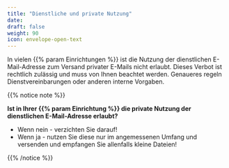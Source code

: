 ```yaml
---
title: "Dienstliche und private Nutzung"
date: 
draft: false
weight: 90
icon: envelope-open-text
---
```


In vielen {{% param Einrichtungen %}}  ist die Nutzung der dienstlichen E-Mail-Adresse zum Versand privater E-Mails nicht erlaubt. Dieses Verbot ist rechtlich zulässig und muss von Ihnen beachtet werden. Genaueres regeln Dienstvereinbarungen oder anderen interne Vorgaben.

{{% notice note %}}

**Ist in Ihrer {{% param Einrichtung %}} die private Nutzung der dienstlichen E-Mail-Adresse erlaubt?**

- Wenn nein - verzichten Sie darauf!
- Wenn ja - nutzen Sie diese nur im angemessenen Umfang und versenden und empfangen Sie allenfalls kleine Dateien!

{{% /notice %}}

